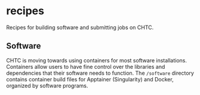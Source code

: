 # recipes
Recipes for building software and submitting jobs on CHTC.

## Software
CHTC is moving towards using containers for most software installations.
Containers allow users to have fine control over the libraries and dependencies that their software needs to function.
The `/software` directory contains container build files for Apptainer (Singularity) and Docker, organized by software programs.

